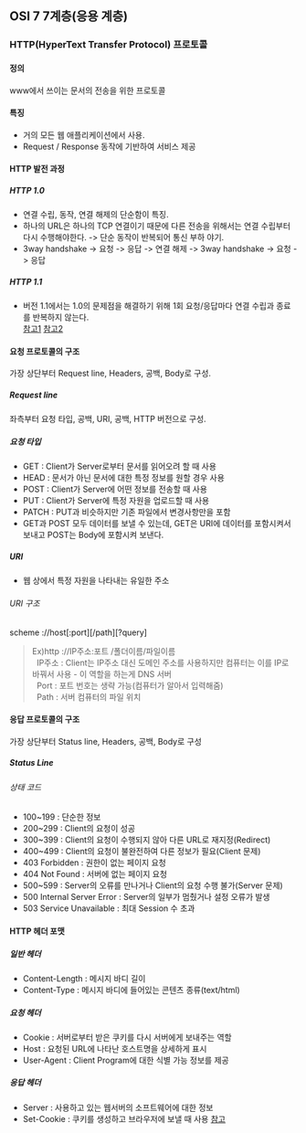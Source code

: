 ## OSI 7 7계층(응용 계층)

### HTTP(HyperText Transfer Protocol) 프로토콜
#### 정의
www에서 쓰이는 문서의 전송을 위한 프로토콜
#### 특징
- 거의 모든 웹 애플리케이션에서 사용.
- Request / Response 동작에 기반하여 서비스 제공
#### HTTP 발전 과정
##### HTTP 1.0
- 연결 수립, 동작, 연결 해제의 단순함이 특징.
- 하나의 URL은 하나의 TCP 연결이기 때문에 다른 전송을 위해서는 연결 수립부터 다시 수행해야한다. -> 단순 동작이 반복되어 통신 부하 야기.
- 3way handshake -> 요청 -> 응답 -> 연결 해제 -> 3way handshake -> 요청 -> 응답
##### HTTP 1.1
- 버전 1.1에서는 1.0의 문제점을 해결하기 위해 1회 요청/응답마다 연결 수립과 종료를 반복하지 않는다. <br>
[참고1](https://en.wikipedia.org/wiki/HTTP_persistent_connection) [참고2](https://developer.mozilla.org/ko/docs/Web/HTTP/Connection_management_in_HTTP_1.x)

#### 요청 프로토콜의 구조
가장 상단부터 Request line, Headers, 공백, Body로 구성.
##### Request line
좌측부터 요청 타입, 공백, URI, 공백, HTTP 버전으로 구성.
##### 요청 타입
- GET : Client가 Server로부터 문서를 읽어오려 할 때 사용 
- HEAD : 문서가 아닌 문서에 대한 특정 정보를 원할 경우 사용
- POST : Client가 Server에 어떤 정보를 전송할 때 사용
- PUT : Client가 Server에 특정 자원을 업로드할 때 사용
- PATCH : PUT과 비슷하지만 기존 파일에서 변경사항만을 포함
- GET과 POST 모두 데이터를 보낼 수 있는데, GET은 URI에 데이터를 포함시켜서 보내고 POST는 Body에 포함시켜 보낸다.

##### URI
- 웹 상에서 특정 자원을 나타내는 유일한 주소<br>
###### URI 구조
scheme ://host[:port][/path][?query]<br>
> Ex)http ://IP주소:포트 /폴더이름/파일이름<br>
&nbsp; IP주소 : Client는 IP주소 대신 도메인 주소를 사용하지만 컴퓨터는 이를 IP로 바꿔서 사용 - 이 역할을 하는게 DNS 서버<br>
&nbsp; Port : 포트 번호는 생략 가능(컴퓨터가 알아서 입력해줌)<br>
&nbsp; Path : 서버 컴퓨터의 파일 위치

#### 응답 프로토콜의 구조
가장 상단부터 Status line, Headers, 공백, Body로 구성
##### Status Line
###### 상태 코드
- 100~199 : 단순한 정보
- 200~299 : Client의 요청이 성공
- 300~399 : Client의 요청이 수행되지 않아 다른 URL로 재지정(Redirect)
- 400~499 : Client의 요청이 불완전하여 다른 정보가 필요(Client 문제)
- 403 Forbidden : 권한이 없는 페이지 요청
- 404 Not Found : 서버에 없는 페이지 요청
- 500~599 : Server의 오류를 만나거나 Client의 요청 수행 불가(Server 문제)
- 500 Internal Server Error : Server의 일부가 멈췄거나 설정 오류가 발생
- 503 Service Unavailable : 최대 Session 수 초과

#### HTTP 헤더 포맷
##### 일반 헤더
- Content-Length : 메시지 바디 길이
- Content-Type : 메시지 바디에 들어있는 콘텐츠 종류(text/html)
##### 요청 헤더
- Cookie : 서버로부터 받은 쿠키를 다시 서버에게 보내주는 역할
- Host : 요청된 URL에 나타난 호스트명을 상세하게 표시
- User-Agent : Client Program에 대한 식별 가능 정보를 제공
##### 응답 헤더
- Server : 사용하고 있는 웹서버의 소프트웨어에 대한 정보
- Set-Cookie : 쿠키를 생성하고 브라우저에 보낼 때 사용
[참고](https://www.zerocho.com/category/HTTP/post/5b3ba2d0b3dabd001b53b9db)
